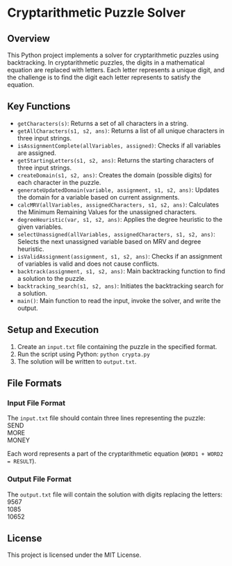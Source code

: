 # Cryptarithmetic Puzzle Solver

## Overview
This Python project implements a solver for cryptarithmetic puzzles using backtracking. In cryptarithmetic puzzles, the digits in a mathematical equation are replaced with letters. Each letter represents a unique digit, and the challenge is to find the digit each letter represents to satisfy the equation.

## Key Functions
- `getCharacters(s)`: Returns a set of all characters in a string.
- `getAllCharacters(s1, s2, ans)`: Returns a list of all unique characters in three input strings.
- `isAssignmentComplete(allVariables, assigned)`: Checks if all variables are assigned.
- `getStartingLetters(s1, s2, ans)`: Returns the starting characters of three input strings.
- `createDomain(s1, s2, ans)`: Creates the domain (possible digits) for each character in the puzzle.
- `generateUpdatedDomain(variable, assignment, s1, s2, ans)`: Updates the domain for a variable based on current assignments.
- `calcMRV(allVariables, assignedCharacters, s1, s2, ans)`: Calculates the Minimum Remaining Values for the unassigned characters.
- `degreeHeuristic(var, s1, s2, ans)`: Applies the degree heuristic to the given variables.
- `selectUnassigned(allVariables, assignedCharacters, s1, s2, ans)`: Selects the next unassigned variable based on MRV and degree heuristic.
- `isValidAssignment(assignment, s1, s2, ans)`: Checks if an assignment of variables is valid and does not cause conflicts.
- `backtrack(assignment, s1, s2, ans)`: Main backtracking function to find a solution to the puzzle.
- `backtracking_search(s1, s2, ans)`: Initiates the backtracking search for a solution.
- `main()`: Main function to read the input, invoke the solver, and write the output.

## Setup and Execution
1. Create an `input.txt` file containing the puzzle in the specified format.
2. Run the script using Python:
`python crypta.py`
3. The solution will be written to `output.txt`.

## File Formats

### Input File Format
The `input.txt` file should contain three lines representing the puzzle:<br>
SEND<br>
MORE<br>
MONEY<br>

Each word represents a part of the cryptarithmetic equation (`WORD1 + WORD2 = RESULT`).

### Output File Format
The `output.txt` file will contain the solution with digits replacing the letters:<br>
9567<br>
1085<br>
10652<br>

## License
This project is licensed under the MIT License.